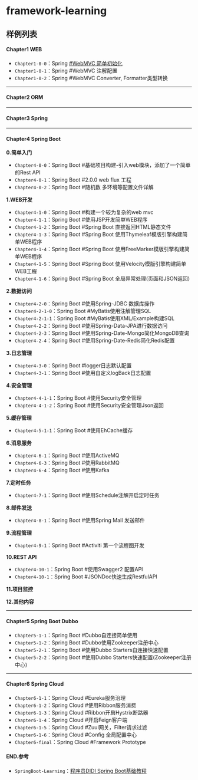 # framework-learning
## 样例列表
#### **Chapter1 WEB** 
- `Chapter1-0-0`：Spring [#WebMVC 简单初始化](https://www.jianshu.com/p/86e3c8015ee5)
- `Chapter1-0-1`：Spring #WebMVC 注解配置
- `Chapter1-0-2`：Spring #WebMVC Converter, Formatter类型转换
----------
#### **Chapter2 ORM** 

----------
#### **Chapter3 Spring** 

----------
#### **Chapter4 Spring Boot**
**0.简单入门**
- `Chapter4-0-0`：Spring Boot #基础项目构建-引入web模块，添加了一个简单的Rest API
- `Chapter4-0-1`：Spring Boot #2.0.0 web flux 工程
- `Chapter4-0-2`：Spring Boot #随机数 多环境等配置文件详解

**1.WEB开发**
- `Chapter4-1-0`：Spring Boot #构建一个较为复杂的web mvc
- `Chapter4-1-1`：Spring Boot #使用JSP开发简单WEB程序
- `Chapter4-1-2`：Spring Boot #Spring Boot 直接返回HTML静态文件
- `Chapter4-1-3`：Spring Boot #Spring Boot 使用Thymeleaf模版引擎构建简单WEB程序
- `Chapter4-1-4`：Spring Boot #Spring Boot 使用FreeMarker模版引擎构建简单WEB程序
- `Chapter4-1-5`：Spring Boot #Spring Boot 使用Velocity模版引擎构建简单WEB工程
- `Chapter4-1-6`：Spring Boot #Spring Boot 全局异常处理(页面和JSON返回)

**2.数据访问**
- `Chapter4-2-0`：Spring Boot #使用Spring-JDBC 数据库操作
- `Chapter4-2-1-0`：Spring Boot #MyBatis使用注解管理SQL
- `Chapter4-2-1-1`：Spring Boot #MyBatis使用XML/Example构建SQL
- `Chapter4-2-2`：Spring Boot #使用Spring-Data-JPA进行数据访问
- `Chapter4-2-3`：Spring Boot #使用Spring-Date-Mongo简化MongoDB查询
- `Chapter4-2-4`：Spring Boot #使用Spring-Date-Redis简化Redis配置

**3.日志管理**
- `Chapter4-3-0`：Spring Boot #logger日志默认配置
- `Chapter4-3-1`：Spring Boot #使用自定义logBack日志配置

**4.安全管理**
- `Chapter4-4-1-1`：Spring Boot #使用Security安全管理
- `Chapter4-4-1-2`：Spring Boot #使用Security安全管理Json返回

**5.缓存管理**
- `Chapter4-5-1-1`：Spring Boot #使用EhCache缓存

**6.消息服务**
- `Chapter4-6-1`：Spring Boot #使用ActiveMQ
- `Chapter4-6-3`：Spring Boot #使用RabbitMQ
- `Chapter4-6-4`：Spring Boot #使用Kafka

**7.定时任务**
- `Chapter4-7-1`：Spring Boot #使用Schedule注解开启定时任务

**8.邮件发送**
- `Chapter4-8-1`：Spring Boot #使用Spring Mail 发送邮件

**9.流程管理**
- `Chapter4-9-1`：Spring Boot #Activiti 第一个流程图开发

**10.REST API**
- `Chapter4-10-1`：Spring Boot #使用Swagger2 配置API
- `Chapter4-10-1`：Spring Boot #JSONDoc快速生成RestfulAPI

**11.项目监控**

**12.其他内容**

----------
#### **Chapter5 Spring Boot Dubbo**
- `Chapter5-1-1`：Spring Boot #Dubbo自连接简单使用
- `Chapter5-1-2`：Spring Boot #Dubbo使用Zookeeper注册中心
- `Chapter5-2-1`：Spring Boot #使用Dubbo Starters自连接快速配置
- `Chapter5-2-2`：Spring Boot #使用Dubbo Starters快速配置(Zookeeper注册中心)
----------
#### **Chapter6 Spring Cloud**
- `Chapter6-1-1`：Spring Cloud #Eureka服务治理
- `Chapter6-1-2`：Spring Cloud #使用Ribbon服务消费
- `Chapter6-1-3`：Spring Cloud #Ribbon开启Hystrix断路器
- `Chapter6-1-4`：Spring Cloud #开启Feign客户端
- `Chapter6-1-5`：Spring Cloud #Zuul网关，Filter请求过滤
- `Chapter6-1-6`：Spring Cloud #Config 全局配置中心
- `Chapter6-final`：Spring Cloud #Framework Prototype

#### **END.参考**
- `SpringBoot-Learning`：[程序员DIDI Spring Boot基础教程](https://github.com/SpringForAll/SpringBoot-Learning)

